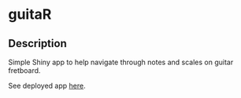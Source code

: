 # guitaR

## Description

Simple Shiny app to help navigate through notes and scales on guitar fretboard. 

See deployed app [here](https://arturmatysik.shinyapps.io/guitaR_app/).
